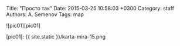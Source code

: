 Title: "Просто так"
Date: 2015-03-25 10:58:03 +0300
Category: staff
Authors: A. Semenov
Tags: map
<!--more-->
![pic01][pic01]

[pic01]: {{ site.static }}/karta-mira-15.png
